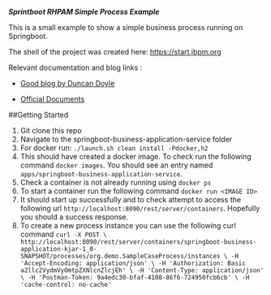 ***Sprintboot RHPAM Simple Process Example***

This is a small example to show a simple business process running on Springboot. 

The shell of the project was created here: <https://start.jbpm.org>

Relevant documentation and blog links :
* [Good blog by Duncan Doyle](https://developers.redhat.com/blog/2018/11/01/spring-boot-enabled-business-process-automation-with-red-hat-process-automation-manager/)

* [Official Documents](https://access.redhat.com/documentation/en-us/red_hat_process_automation_manager/7.2/html-single/creating_red_hat_process_automation_manager_business_applications_with_spring_boot/index)


##Getting Started
1. Git clone this repo
1. Navigate to the springboot-business-application-service folder
1. For docker run: ```./launch.sh clean install -Pdocker,h2```
1. This should have created a docker image. To check run the following command ```docker images```. You should see an entry named ```apps/springboot-business-application-service```.
1. Check a container is not already running using ```docker ps```
1. To start a container run the following command ```docker run <IMAGE ID>```
1. It should start up successfully and to check attempt to access the following url ```http://localhost:8090/rest/server/containers```. Hopefully you should a success response.
1. To create a new process instance you can use the following curl command ```curl -X POST \
  http://localhost:8090/rest/server/containers/springboot-business-application-kjar-1_0-SNAPSHOT/processes/org.demo.SampleCaseProcess/instances \
  -H 'Accept-Encoding: application/json' \
  -H 'Authorization: Basic a2llc2VydmVyOmtpZXNlcnZlcjEh' \
  -H 'Content-Type: application/json' \
  -H 'Postman-Token: 9a4edc30-bfaf-4108-86f6-724950fcb6cb' \
  -H 'cache-control: no-cache'```
